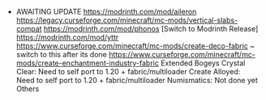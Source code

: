 -   AWAITING UPDATE
    https://modrinth.com/mod/aileron
    https://legacy.curseforge.com/minecraft/mc-mods/vertical-slabs-compat
    https://modrinth.com/mod/phonos [Switch to Modrinth Release]
    https://modrinth.com/mod/yttr
    https://www.curseforge.com/minecraft/mc-mods/create-deco-fabric ~ switch to this after its done
    https://www.curseforge.com/minecraft/mc-mods/create-enchantment-industry-fabric
    Extended Bogeys
    Crystal Clear: Need to self port to 1.20 + fabric/multiloader
    Create Alloyed: Need to self port to 1.20 + fabric/multiloader
    Numismatics: Not done yet
    Others
